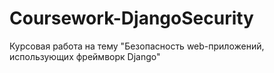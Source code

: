 # Coursework-DjangoSecurity
Курсовая работа на тему "Безопасность web-приложений, использующих фреймворк Django"
